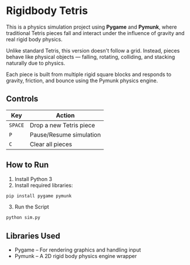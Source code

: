 # Rigidbody Tetris 

This is a physics simulation project using **Pygame** and **Pymunk**, where traditional Tetris pieces fall and interact under the influence of gravity and real rigid body physics.



Unlike standard Tetris, this version doesn't follow a grid. Instead, pieces behave like physical objects — falling, rotating, colliding, and stacking naturally due to physics.

Each piece is built from multiple rigid square blocks and responds to gravity, friction, and bounce using the Pymunk physics engine.



## Controls

| Key         | Action                    |
|-------------|---------------------------|
| `SPACE`     | Drop a new Tetris piece   |
| `P`         | Pause/Resume simulation   |
| `C`         | Clear all pieces          |



## How to Run

1. Install Python 3
2. Install required libraries:

```bash
pip install pygame pymunk
```
3. Run the Script

```bash
python sim.py
```

## Libraries Used
* Pygame – For rendering graphics and handling input
* Pymunk – A 2D rigid body physics engine wrapper 
